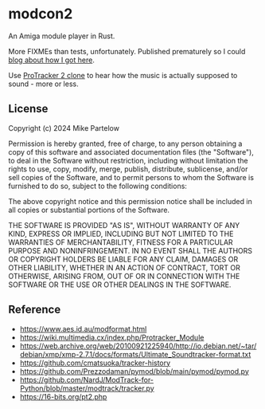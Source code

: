 # modcon2

An Amiga module player in Rust. 

More FIXMEs than tests, unfortunately. Published prematurely so I could [blog about how I got here](https://mikepartelow.github.io/2024/12/14/modcon2.html).

Use [ProTracker 2 clone](https://16-bits.org/pt2.php) to hear how the music is actually supposed to sound - more or less.

## License

Copyright (c) 2024 Mike Partelow

Permission is hereby granted, free of charge, to any person obtaining a copy of this software and associated documentation files (the "Software"), to deal in the Software without restriction, including without limitation the rights to use, copy, modify, merge, publish, distribute, sublicense, and/or sell copies of the Software, and to permit persons to whom the Software is furnished to do so, subject to the following conditions:

The above copyright notice and this permission notice shall be included in all copies or substantial portions of the Software.

THE SOFTWARE IS PROVIDED "AS IS", WITHOUT WARRANTY OF ANY KIND, EXPRESS OR IMPLIED, INCLUDING BUT NOT LIMITED TO THE WARRANTIES OF MERCHANTABILITY, FITNESS FOR A PARTICULAR PURPOSE AND NONINFRINGEMENT. IN NO EVENT SHALL THE AUTHORS OR COPYRIGHT HOLDERS BE LIABLE FOR ANY CLAIM, DAMAGES OR OTHER LIABILITY, WHETHER IN AN ACTION OF CONTRACT, TORT OR OTHERWISE, ARISING FROM, OUT OF OR IN CONNECTION WITH THE SOFTWARE OR THE USE OR OTHER DEALINGS IN THE SOFTWARE.


## Reference

- https://www.aes.id.au/modformat.html
- https://wiki.multimedia.cx/index.php/Protracker_Module
- https://web.archive.org/web/20100921225940/http://io.debian.net/~tar/debian/xmp/xmp-2.7.1/docs/formats/Ultimate_Soundtracker-format.txt
- https://github.com/cmatsuoka/tracker-history
- https://github.com/Prezzodaman/pymod/blob/main/pymod/pymod.py
- https://github.com/NardJ/ModTrack-for-Python/blob/master/modtrack/tracker.py
- https://16-bits.org/pt2.php
